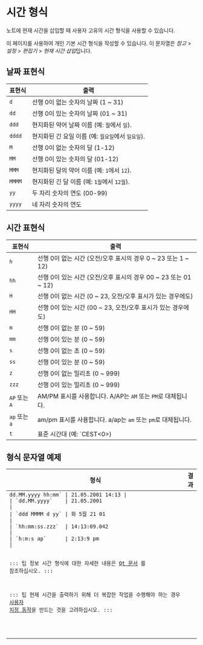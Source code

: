 # 시간 형식

노트에 현재 시간을 삽입할 때 사용자 고유의 시간 형식을 사용할 수 있습니다.

이 페이지를 사용하여 개인 기본 시간 형식을 작성할 수 있습니다. 이 문자열은 _참고_ > _설정_ > _편집기_ > *현재 시간 삽입*입니다.

## 날짜 표현식

| 표현식 | 출력                                               |
| ------ | -------------------------------------------------- |
| `d`    | 선행 0이 없는 숫자의 날짜 (1 ~ 31)                 |
| `dd`   | 선행 0이 있는 숫자의 날짜 (01 ~ 31)                |
| `ddd`  | 현지화된 약어 날짜 이름 (예: `월`에서 `일`).       |
| `dddd` | 현지화된 긴 요일 이름 (예: `월요일`에서 `일요일`). |
| `M`    | 선행 0이 없는 숫자의 달 (1-12)                     |
| `MM`   | 선행 0이 있는 숫자의 달 (01-12)                    |
| `MMM`  | 현지화된 달의 약어 이름 (예: `1`에서 `12`).        |
| `MMMM` | 현지화된 긴 달 이름 (예: `1월`에서 `12월`).        |
| `yy`   | 두 자리 숫자의 연도 (00-99)                        |
| `yyyy` | 네 자리 숫자의 연도                                |

## 시간 표현식

| 표현식        | 출력                                                            |
| ------------- | --------------------------------------------------------------- |
| `h`           | 선행 0이 없는 시간 (오전/오후 표시의 경우 0 ~ 23 또는 1 ~ 12)   |
| `hh`          | 선행 0이 있는 시간 (오전/오후 표시의 경우 00 ~ 23 또는 01 ~ 12) |
| `H`           | 선행 0이 없는 시간 (0 ~ 23, 오전/오후 표시가 있는 경우에도)     |
| `HH`          | 선행 0이 있는 시간 (00 ~ 23, 오전/오후 표시가 있는 경우에도)    |
| `m`           | 선행 0이 없는 분 (0 ~ 59)                                       |
| `mm`          | 선행 0이 있는 분 (0 ~ 59)                                       |
| `s`           | 선행 0이 없는 초 (0 ~ 59)                                       |
| `ss`          | 선행 0이 있는 분 (0 ~ 59)                                       |
| `z`           | 선행 0이 없는 밀리초 (0 ~ 999)                                  |
| `zzz`         | 선행 0이 있는 밀리초 (0 ~ 999)                                  |
| `AP` 또는 `A` | AM/PM 표시를 사용합니다. A/AP는 `AM` 또는 `PM`로 대체됩니다.    |
| `ap` 또는 `a` | am/pm 표시를 사용합니다. a/ap는 `am` 또는 `pm`로 대체됩니다.    |
| `t`           | 표준 시간대 (예: `CEST<0>)</td>                                 |

</tr>
</tbody>
</table>

<h2 spaces-before="0">형식 문자열 예제</h2>

<table spaces-before="0">
<thead>
<tr>
  <th>형식</th>
  <th>결과</th>
</tr>
</thead>
<tbody>
<tr>
  <td><code>dd.MM.yyyy hh:mm` | 21.05.2001 14:13 |
| `dd.MM.yyyy`    | 21.05.2001                                                                                                                                                                                                                                                                                                                      |
| `ddd MMMM d yy` | 화 5월 21 01                                                                                                                                                                                                                                                                                                                      |
| `hh:mm:ss.zzz`  | 14:13:09.042                                                                                                                                                                                                                                                                                                                    |
| `h:m:s ap`      | 2:13:9 pm                                                                                                                                                                                                                                                                                                                       |

::: 팁 정보 시간 형식에 대한 자세한 내용은 [Qt 문서](http://doc.qt.io/qt-5/qdatetime.html#toString) 를 참조하십시오. :::

::: 팁 현재 시간을 출력하기 위해 더 복잡한 작업을 수행해야 하는 경우 [사용자 지정 동작](../scripting/methods-and-objects.md#registering-a-custom-action)을 만드는 것을 고려하십시오. :::
